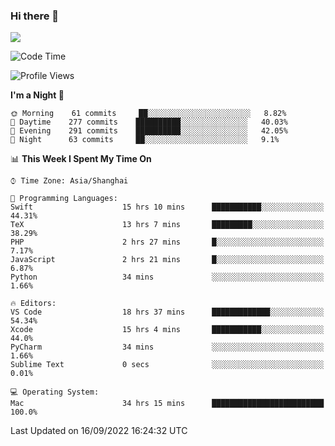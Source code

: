 ### Hi there 👋

<!--
**JJAYCHEN1e/jjaychen1e** is a ✨ _special_ ✨ repository because its `README.md` (this file) appears on your GitHub profile.

Here are some ideas to get you started:

- 🔭 I’m currently working on ...
- 🌱 I’m currently learning ...
- 👯 I’m looking to collaborate on ...
- 🤔 I’m looking for help with ...
- 💬 Ask me about ...
- 📫 How to reach me: ...
- 😄 Pronouns: ...
- ⚡ Fun fact: ...
-->

[![](https://github-readme-stats.vercel.app/api?username=jjaychen1e&show_icons=true)](https://github.com/jjaychen1e/github-readme-stats?count_private=true)

<!--START_SECTION:waka-->
![Code Time](http://img.shields.io/badge/Code%20Time-268%20hrs%2022%20mins-blue)

![Profile Views](http://img.shields.io/badge/Profile%20Views-0-blue)

**I'm a Night 🦉** 

```text
🌞 Morning    61 commits     ██░░░░░░░░░░░░░░░░░░░░░░░   8.82% 
🌆 Daytime    277 commits    ██████████░░░░░░░░░░░░░░░   40.03% 
🌃 Evening    291 commits    ██████████░░░░░░░░░░░░░░░   42.05% 
🌙 Night      63 commits     ██░░░░░░░░░░░░░░░░░░░░░░░   9.1%

```


📊 **This Week I Spent My Time On** 

```text
⌚︎ Time Zone: Asia/Shanghai

💬 Programming Languages: 
Swift                    15 hrs 10 mins      ███████████░░░░░░░░░░░░░░   44.31% 
TeX                      13 hrs 7 mins       █████████░░░░░░░░░░░░░░░░   38.29% 
PHP                      2 hrs 27 mins       █░░░░░░░░░░░░░░░░░░░░░░░░   7.17% 
JavaScript               2 hrs 21 mins       █░░░░░░░░░░░░░░░░░░░░░░░░   6.87% 
Python                   34 mins             ░░░░░░░░░░░░░░░░░░░░░░░░░   1.66%

🔥 Editors: 
VS Code                  18 hrs 37 mins      █████████████░░░░░░░░░░░░   54.34% 
Xcode                    15 hrs 4 mins       ███████████░░░░░░░░░░░░░░   44.0% 
PyCharm                  34 mins             ░░░░░░░░░░░░░░░░░░░░░░░░░   1.66% 
Sublime Text             0 secs              ░░░░░░░░░░░░░░░░░░░░░░░░░   0.01%

💻 Operating System: 
Mac                      34 hrs 15 mins      █████████████████████████   100.0%

```


 Last Updated on 16/09/2022 16:24:32 UTC
<!--END_SECTION:waka-->

